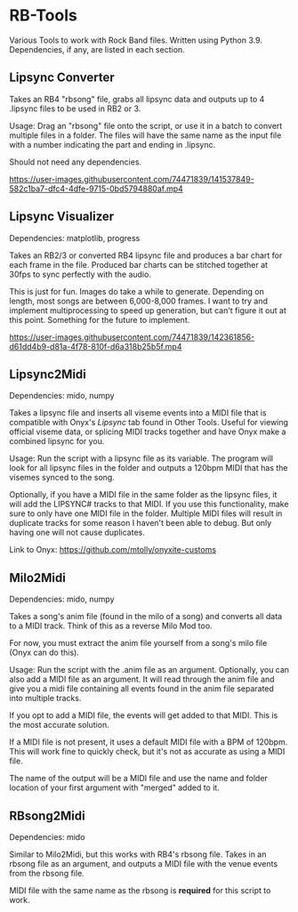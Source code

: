 # RB-Tools
Various Tools to work with Rock Band files. Written using Python 3.9. Dependencies, if any, are listed in each section.


## Lipsync Converter

Takes an RB4 "rbsong" file, grabs all lipsync data and outputs up to 4 .lipsync files to be used in RB2 or 3.

Usage: Drag an "rbsong" file onto the script, or use it in a batch to convert multiple files in a folder. The files will have the same name as the input file with a number indicating the part and ending in .lipsync.

Should not need any dependencies.

https://user-images.githubusercontent.com/74471839/141537849-582c1ba7-dfc4-4dfe-9715-0bd5794880af.mp4

## Lipsync Visualizer

Dependencies: matplotlib, progress

Takes an RB2/3 or converted RB4 lipsync file and produces a bar chart for each frame in the file. Produced bar charts can be stitched together at 30fps to sync perfectly with the audio.

This is just for fun. Images do take a while to generate. Depending on length, most songs are between 6,000-8,000 frames. I want to try and implement multiprocessing to speed up generation, but can't figure it out at this point. Something for the future to implement.

https://user-images.githubusercontent.com/74471839/142361856-d61dd4b9-d81a-4f78-810f-d6a318b25b5f.mp4

## Lipsync2Midi

Dependencies: mido, numpy

Takes a lipsync file and inserts all viseme events into a MIDI file that is compatible with Onyx's *Lipsync* tab found in Other Tools. Useful for viewing official viseme data, or splicing MIDI tracks together and have Onyx make a combined lipsync for you.

Usage: Run the script with a lipsync file as its variable. The program will look for all lipsync files in the folder and outputs a 120bpm MIDI that has the visemes synced to the song.

Optionally, if you have a MIDI file in the same folder as the lipsync files, it will add the LIPSYNC# tracks to that MIDI. If you use this functionality, make sure to only have one MIDI file in the folder. Multiple MIDI files will result in duplicate tracks for some reason I haven't been able to debug. But only having one will not cause duplicates.

Link to Onyx: https://github.com/mtolly/onyxite-customs

## Milo2Midi

Dependencies: mido, numpy

Takes a song's anim file (found in the milo of a song) and converts all data to a MIDI track. Think of this as a reverse Milo Mod too.

For now, you must extract the anim file yourself from a song's milo file (Onyx can do this).

Usage: Run the script with the .anim file as an argument. Optionally, you can also add a MIDI file as an argument. It will read through the anim file and give you a midi file containing all events found in the anim file separated into multiple tracks.

If you opt to add a MIDI file, the events will get added to that MIDI. This is the most accurate solution.

If a MIDI file is not present, it uses a default MIDI file with a BPM of 120bpm. This will work fine to quickly check, but it's not as accurate as using a MIDI file.

The name of the output will be a MIDI file and use the name and folder location of your first argument with "merged" added to it.

## RBsong2Midi

Dependencies: mido

Similar to Milo2Midi, but this works with RB4's rbsong file. Takes in an rbsong file as an argument, and outputs a MIDI file with the venue events from the rbsong file.

MIDI file with the same name as the rbsong is **required** for this script to work.


